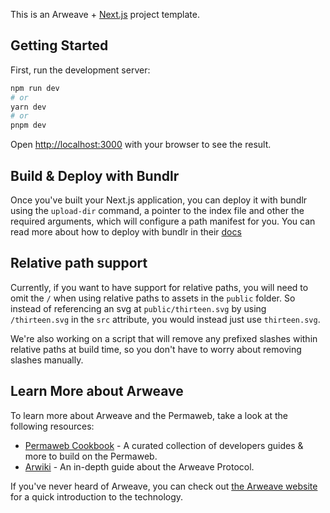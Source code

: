 This is an Arweave + [Next.js](https://nextjs.org/) project template.

## Getting Started

First, run the development server:

```bash
npm run dev
# or
yarn dev
# or
pnpm dev
```

Open [http://localhost:3000](http://localhost:3000) with your browser to see the result.

## Build & Deploy with Bundlr

Once you've built your Next.js application, you can deploy it with bundlr using the `upload-dir` command, a pointer to the index file and other the required arguments, which will configure a path manifest for you. You can read more about how to deploy with bundlr in their [docs](https://docs.bundlr.network)

## Relative path support

Currently, if you want to have support for relative paths, you will need to omit the `/` when using relative paths to assets in the `public` folder. So instead of referencing an svg at `public/thirteen.svg` by using `/thirteen.svg` in the `src` attribute, you would instead just use `thirteen.svg`.

We're also working on a script that will remove any prefixed slashes within relative paths at build time, so you don't have to worry about removing slashes manually.

## Learn More about Arweave

To learn more about Arweave and the Permaweb, take a look at the following resources:

- [Permaweb Cookbook](https://cookbook.arweave.dev/) - A curated collection of developers guides & more to build on the Permaweb.
- [Arwiki](https://arwiki.wiki/) - An in-depth guide about the Arweave Protocol.

If you've never heard of Arweave, you can check out [the Arweave website](https://www.arweave.org/) for a quick introduction to the technology.
